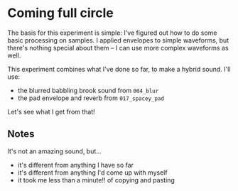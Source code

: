 # Coming full circle

The basis for this experiment is simple: I've figured out how to do some basic
processing on samples. I applied envelopes to simple waveforms, but there's
nothing special about them – I can use more complex waveforms as well.

This experiment combines what I've done so far, to make a hybrid sound. I'll
use:

* the blurred babbling brook sound from `004_blur`
* the pad envelope and reverb from `017_spacey_pad`

Let's see what I get from that!

## Notes

It's not an amazing sound, but...

* it's different from anything I have so far
* it's different from anything I'd come up with myself
* it took me less than a minute!! of copying and pasting
